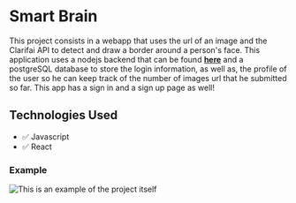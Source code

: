 # Smart Brain

This project consists in a webapp that uses the url of an image and the Clarifai API to detect and draw a border around a person's face. This application uses a nodejs backend that can be found [**here**](https://github.com/rleite-it/smartbrain-api) and a postgreSQL database to store the login information, as well as, the profile of the user so he can keep track of the number of images url that he submitted so far. This app has a sign in and a sign up page as well!

## Technologies Used

- ✅ Javascript
- ✅ React

### Example

![This is an example of the project itself](https://i.imgur.com/VZex8n8.png)
